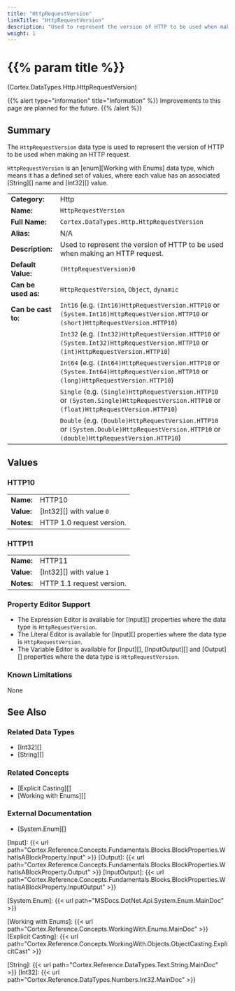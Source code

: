 ```yaml
---
title: "HttpRequestVersion"
linkTitle: "HttpRequestVersion"
description: "Used to represent the version of HTTP to be used when making an HTTP request."
weight: 1
---
```


# {{% param title %}}

<p class="namespace">(Cortex.DataTypes.Http.HttpRequestVersion)</p>

{{% alert type="information" title="Information" %}} Improvements to this page are planned for the future. {{% /alert %}}

## Summary

The `HttpRequestVersion` data type is used to represent the version of HTTP to be used when making an HTTP request.

`HttpRequestVersion` is an [enum][Working with Enums] data type, which means it has a defined set of values, where each value has an associated [String][] name and [Int32][] value.

|                     |                                                                                                                                          |
|---------------------|------------------------------------------------------------------------------------------------------------------------------------------|
| **Category:**       | Http                                                                                                                                     |
| **Name:**           | `HttpRequestVersion`                                                                                                                     |
| **Full Name:**      | `Cortex.DataTypes.Http.HttpRequestVersion`                                                                                               |
| **Alias:**          | N/A                                                                                                                                      |
| **Description:**    | Used to represent the version of HTTP to be used when making an HTTP request.                                                            |
| **Default Value:**  | `(HttpRequestVersion)0`                                                                                                                  |
| **Can be used as:** | `HttpRequestVersion`, `Object`, `dynamic`                                                                                                |
| **Can be cast to:** | `Int16` (e.g. `(Int16)HttpRequestVersion.HTTP10` or `(System.Int16)HttpRequestVersion.HTTP10` or `(short)HttpRequestVersion.HTTP10`)     |
|                     | `Int32` (e.g. `(Int32)HttpRequestVersion.HTTP10` or `(System.Int32)HttpRequestVersion.HTTP10` or `(int)HttpRequestVersion.HTTP10`)       |
|                     | `Int64` (e.g. `(Int64)HttpRequestVersion.HTTP10` or `(System.Int64)HttpRequestVersion.HTTP10` or `(long)HttpRequestVersion.HTTP10`)      |
|                     | `Single` (e.g. `(Single)HttpRequestVersion.HTTP10` or `(System.Single)HttpRequestVersion.HTTP10` or `(float)HttpRequestVersion.HTTP10`)  |
|                     | `Double` (e.g. `(Double)HttpRequestVersion.HTTP10` or `(System.Double)HttpRequestVersion.HTTP10` or `(double)HttpRequestVersion.HTTP10`) |

## Values

### HTTP10

|            |                           |
|------------|---------------------------|
| **Name:**  | HTTP10                    |
| **Value:** | [Int32][] with value `0`  |
| **Notes:** | HTTP 1.0 request version. |

### HTTP11

|            |                           |
|------------|---------------------------|
| **Name:**  | HTTP11                    |
| **Value:** | [Int32][] with value `1`  |
| **Notes:** | HTTP 1.1 request version. |

### Property Editor Support

- The Expression Editor is available for [Input][] properties where the data type is `HttpRequestVersion`.
- The Literal Editor is available for [Input][] properties where the data type is `HttpRequestVersion`.
- The Variable Editor is available for [Input][], [InputOutput][] and [Output][] properties where the data type is `HttpRequestVersion`.

### Known Limitations

None

## See Also

### Related Data Types

- [Int32][]
- [String][]

### Related Concepts

- [Explicit Casting][]
- [Working with Enums][]

### External Documentation

- [System.Enum][]

[Input]: {{< url path="Cortex.Reference.Concepts.Fundamentals.Blocks.BlockProperties.WhatIsABlockProperty.Input" >}}
[Output]: {{< url path="Cortex.Reference.Concepts.Fundamentals.Blocks.BlockProperties.WhatIsABlockProperty.Output" >}}
[InputOutput]: {{< url path="Cortex.Reference.Concepts.Fundamentals.Blocks.BlockProperties.WhatIsABlockProperty.InputOutput" >}}

[System.Enum]: {{< url path="MSDocs.DotNet.Api.System.Enum.MainDoc" >}}

[Working with Enums]: {{< url path="Cortex.Reference.Concepts.WorkingWith.Enums.MainDoc" >}}
[Explicit Casting]: {{< url path="Cortex.Reference.Concepts.WorkingWith.Objects.ObjectCasting.ExplicitCast" >}}

[String]: {{< url path="Cortex.Reference.DataTypes.Text.String.MainDoc" >}}
[Int32]: {{< url path="Cortex.Reference.DataTypes.Numbers.Int32.MainDoc" >}}
